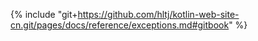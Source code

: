 {% include "git+https://github.com/hltj/kotlin-web-site-cn.git/pages/docs/reference/exceptions.md#gitbook" %}
